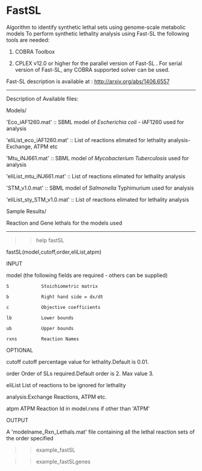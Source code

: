 # FastSL
Algorithm to identify synthetic lethal sets using genome-scale metabolic models
To perform synthetic lethality analysis using Fast-SL the following tools are needed:



1. COBRA Toolbox

2. CPLEX v12.0 or higher for the parallel version of Fast-SL . For serial version of Fast-SL, any COBRA supported solver can be used.

Fast-SL description is available at : http://arxiv.org/abs/1406.6557



__________________________________________________________________________

Description of Available files:



Models/

'Eco_iAF1260.mat' :: SBML model of *Escherichia coli* - *i*AF1260 used for analysis 

'eliList_eco_iAF1260.mat' :: List of reactions elimated for lethality analysis- Exchange, ATPM etc



'Mtu_iNJ661.mat' :: SBML model of *Mycobacterium Tuberculosis* used for analysis 

'eliList_mtu_iNJ661.mat' :: List of reactions elimated for lethality analysis



'STM_v1.0.mat' :: SBML model of *Salmonella* Typhimurium used for analysis 

'eliList_sty_STM_v1.0.mat' :: List of reactions elimated for lethality analysis





Sample Results/

Reaction and Gene lethals for the models used

__________________________________________________________________________







>>help fastSL

fastSL(model,cutoff,order,eliList,atpm) 

  

  INPUT

  model (the following fields are required - others can be supplied)       

    S            Stoichiometric matrix

    b            Right hand side = dx/dt

    c            Objective coefficients

    lb           Lower bounds

    ub           Upper bounds

    rxns         Reaction Names

  OPTIONAL

  cutoff         cutoff percentage value for lethality.Default is 0.01.

  order          Order of SLs required.Default order is 2. Max value 3.

  eliList        List of reactions to be ignored for lethality

  analysis:Exchange Reactions, ATPM etc.

  atpm           ATPM Reaction Id in model.rxns if other than 'ATPM'

  OUTPUT

  A 'modelname_Rxn_Lethals.mat' file containing all the lethal reaction sets of the order specified



>>example_fastSL

>>example_fastSLgenes







